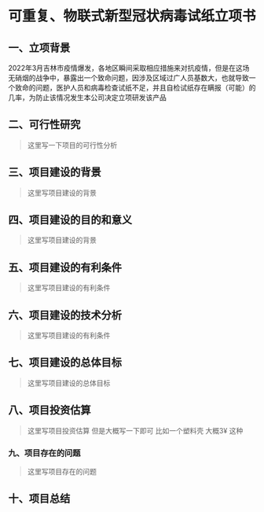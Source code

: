 # 可重复、物联式新型冠状病毒试纸立项书 

## 一、立项背景

2022年3月吉林市疫情爆发，各地区瞬间采取相应措施来对抗疫情，但是在这场无硝烟的战争中，暴露出一个致命问题，因涉及区域过广人员基数大，也就导致一个致命的问题，医护人员和病毒检查试纸不足，并且自检试纸存在瞒报（可能）的几率，为防止该情况发生本公司决定立项研发该产品

## 二、可行性研究

> 这里写一下项目的可行性分析

## 三、项目建设的背景

> 这里写项目建设的背景

## 四、项目建设的目的和意义

> 这里写项目建设的背景

## 五、项目建设的有利条件

> 这里写项目建设的有利条件

## 六、项目建设的技术分析

> 这里写项目建设的有利条件

## 七、项目建设的总体目标

> 这里写项目建设的总体目标

## 八、项目投资估算

> 这里写项目投资估算 但是大概写一下即可 比如一个塑料壳 大概3¥ 这种

### 九、项目存在的问题

> 这里写项目存在的问题

## 十、项目总结